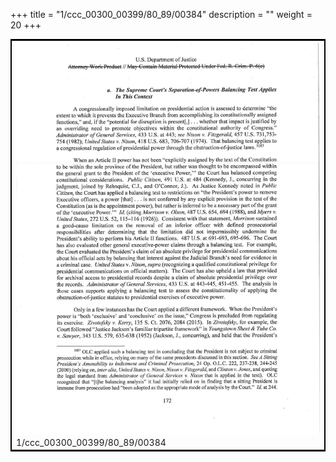 +++
title = "1/ccc_00300_00399/80_89/00384"
description = ""
weight = 20
+++

<table style="border:2px solid black;max-width:800px;max-height:800px;" 
><tr><td>
<img class="center-fit-jpg"
src="/jpg_/jpg_mueller_report_searchable_384.jpg">
1/ccc_00300_00399/80_89/00384
</img></td></tr></table>
